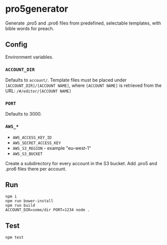 # pro5generator

Generate .pro5 and .pro6 files from predefined, selectable templates,
with bible words for preach.

## Config
Environment variables.

### `ACCOUNT_DIR`
Defaults to `account/`. Template files must be placed
under `[ACCOUNT_DIR]/[ACCOUNT NAME]`, where `[ACCOUNT NAME]`
is retrieved from the URL: `/#/editor/[ACCOUNT NAME]`

### `PORT`
Defaults to 3000.

### `AWS_*`
- `AWS_ACCESS_KEY_ID`
- `AWS_SECRET_ACCESS_KEY`
- `AWS_S3_REGION` - example "eu-west-1"
- `AWS_S3_BUCKET`

Create a subdirectory for every account in the S3 bucket.
Add .pro5 and .pro6 files there per account.

## Run

```
npm i
npm run bower-install
npm run build
ACCOUNT_DIR=some/dir PORT=1234 node .
```


## Test

```
npm test
```
